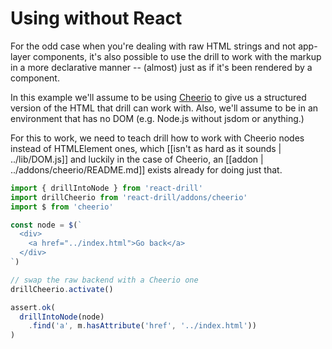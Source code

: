 # Using without React

For the odd case when you're dealing with raw HTML strings and not app-layer
components, it's also possible to use the drill to work with the markup in a
more declarative manner -- (almost) just as if it's been rendered by a
component.

In this example we'll assume to be using [Cheerio](https://cheerio.js.org/) to
give us a structured version of the HTML that drill can work with. Also, we'll
assume to be in an environment that has no DOM (e.g. Node.js without jsdom or
anything.)

For this to work, we need to teach drill how to work with Cheerio nodes instead
of HTMLElement ones, which [[isn't as hard as it sounds |
../lib/DOM.js]] and luckily in the case of Cheerio, an [[addon |
../addons/cheerio/README.md]] exists already for doing just that.

```javascript
import { drillIntoNode } from 'react-drill'
import drillCheerio from 'react-drill/addons/cheerio'
import $ from 'cheerio'

const node = $(`
  <div>
    <a href="../index.html">Go back</a>
  </div>
`)

// swap the raw backend with a Cheerio one
drillCheerio.activate()

assert.ok(
  drillIntoNode(node)
    .find('a', m.hasAttribute('href', '../index.html'))
)
```
